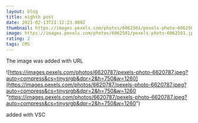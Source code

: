 ```yaml
---
layout: blog
title: eighth post
date: 2021-02-13T21:12:23.860Z
thumbnail: https://images.pexels.com/photos/6062501/pexels-photo-6062501.jpeg?cs=srgb&dl=pexels-julia-volk-6062501.jpg&fm=jpg
image: https://images.pexels.com/photos/6062501/pexels-photo-6062501.jpeg?cs=srgb&dl=pexels-julia-volk-6062501.jpg&fm=jpg
rating: 2
tags: CMS
---
```

The image was added with URL

![https://images.pexels.com/photos/6620787/pexels-photo-6620787.jpeg?auto=compress&cs=tinysrgb&dpr=2&h=750&w=1260](https://images.pexels.com/photos/6620787/pexels-photo-6620787.jpeg?auto=compress&cs=tinysrgb&dpr=2&h=750&w=1260 "https://images.pexels.com/photos/6620787/pexels-photo-6620787.jpeg?auto=compress&cs=tinysrgb&dpr=2&h=750&w=1260")
 

 added with VSC